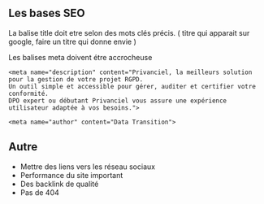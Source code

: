 ## Les bases SEO

La balise title doit etre selon des mots clés précis. ( titre qui apparait sur google, faire un titre qui donne envie )


Les balises meta doivent étre accrocheuse

    <meta name="description" content="Privanciel, la meilleurs solution pour la gestion de votre projet RGPD.
    Un outil simple et accessible pour gérer, auditer et certifier votre conformité.
    DPO expert ou débutant Privanciel vous assure une expérience utilisateur adaptée à vos besoins.">

    <meta name="author" content="Data Transition">


## Autre

  - Mettre des liens vers les réseau sociaux
  - Performance du site important
  - Des backlink de qualité
  - Pas de 404
